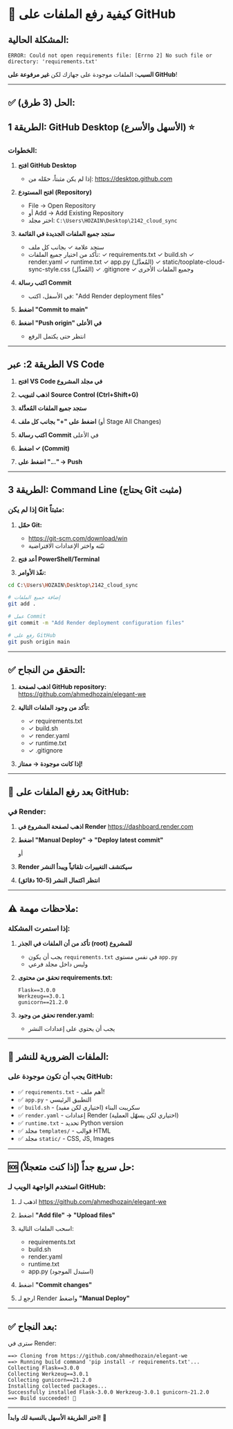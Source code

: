 # 🚀 كيفية رفع الملفات على GitHub

## المشكلة الحالية:
```
ERROR: Could not open requirements file: [Errno 2] No such file or directory: 'requirements.txt'
```

**السبب:** الملفات موجودة على جهازك لكن **غير مرفوعة على GitHub**!

---

## ✅ الحل (3 طرق):

## الطريقة 1: GitHub Desktop (الأسهل والأسرع) ⭐

### الخطوات:

1. **افتح GitHub Desktop**
   - إذا لم يكن مثبتاً، حمّله من: https://desktop.github.com

2. **افتح المستودع (Repository)**
   - File → Open Repository
   - أو Add → Add Existing Repository
   - اختر مجلد: `C:\Users\HOZAIN\Desktop\2142_cloud_sync`

3. **ستجد جميع الملفات الجديدة في القائمة**
   - ستجد علامة ✓ بجانب كل ملف
   - تأكد من اختيار جميع الملفات:
     ✓ requirements.txt
     ✓ build.sh
     ✓ render.yaml
     ✓ runtime.txt
     ✓ app.py (المُعدَّل)
     ✓ static/tooplate-cloud-sync-style.css (المُعدَّل)
     ✓ .gitignore
     ✓ وجميع الملفات الأخرى

4. **اكتب رسالة Commit**
   - في الأسفل، اكتب: "Add Render deployment files"

5. **اضغط "Commit to main"**

6. **اضغط "Push origin" في الأعلى**
   - انتظر حتى يكتمل الرفع

---

## الطريقة 2: عبر VS Code

1. **افتح VS Code في مجلد المشروع**

2. **اذهب لتبويب Source Control (Ctrl+Shift+G)**

3. **ستجد جميع الملفات المُعدَّلة**

4. **اضغط على "+" بجانب كل ملف** (أو Stage All Changes)

5. **اكتب رسالة Commit** في الأعلى

6. **اضغط ✓ (Commit)**

7. **اضغط على "..." → Push**

---

## الطريقة 3: Command Line (يحتاج Git مثبت)

### إذا لم يكن Git مثبتاً:

1. **حمّل Git:**
   - https://git-scm.com/download/win
   - ثبّته واختر الإعدادات الافتراضية

2. **أعد فتح PowerShell/Terminal**

3. **نفّذ الأوامر:**

```bash
cd C:\Users\HOZAIN\Desktop\2142_cloud_sync

# إضافة جميع الملفات
git add .

# عمل Commit
git commit -m "Add Render deployment configuration files"

# رفع على GitHub
git push origin main
```

---

## ✅ التحقق من النجاح:

1. **اذهب لصفحة GitHub repository:**
   https://github.com/ahmedhozain/elegant-we

2. **تأكد من وجود الملفات التالية:**
   - ✓ requirements.txt
   - ✓ build.sh
   - ✓ render.yaml
   - ✓ runtime.txt
   - ✓ .gitignore

3. **إذا كانت موجودة → ممتاز!**

---

## 🔄 بعد رفع الملفات على GitHub:

### في Render:

1. **اذهب لصفحة المشروع في Render**
   https://dashboard.render.com

2. **اضغط "Manual Deploy" → "Deploy latest commit"**
   
   أو
   
3. **Render سيكتشف التغييرات تلقائياً ويبدأ النشر**

4. **انتظر اكتمال النشر (5-10 دقائق)**

---

## ⚠️ ملاحظات مهمة:

### إذا استمرت المشكلة:

1. **تأكد من أن الملفات في الجذر (root) للمشروع**
   - يجب أن يكون `requirements.txt` في نفس مستوى `app.py`
   - وليس داخل مجلد فرعي

2. **تحقق من محتوى requirements.txt:**
   ```
   Flask==3.0.0
   Werkzeug==3.0.1
   gunicorn==21.2.0
   ```

3. **تحقق من وجود render.yaml:**
   - يجب أن يحتوي على إعدادات النشر

---

## 🎯 الملفات الضرورية للنشر:

### يجب أن تكون موجودة على GitHub:

- ✅ `requirements.txt` - أهم ملف!
- ✅ `app.py` - التطبيق الرئيسي
- ✅ `build.sh` - سكريبت البناء (اختياري لكن مفيد)
- ✅ `render.yaml` - إعدادات Render (اختياري لكن يسهّل العملية)
- ✅ `runtime.txt` - تحديد Python version
- ✅ مجلد `templates/` - قوالب HTML
- ✅ مجلد `static/` - CSS, JS, Images

---

## 🆘 حل سريع جداً (إذا كنت متعجلاً):

### استخدم الواجهة الويب لـ GitHub:

1. اذهب لـ https://github.com/ahmedhozain/elegant-we

2. اضغط **"Add file" → "Upload files"**

3. اسحب الملفات التالية:
   - requirements.txt
   - build.sh
   - render.yaml
   - runtime.txt
   - app.py (استبدل الموجود)

4. اضغط **"Commit changes"**

5. ارجع لـ Render واضغط **"Manual Deploy"**

---

## ✅ بعد النجاح:

سترى في Render:
```
==> Cloning from https://github.com/ahmedhozain/elegant-we
==> Running build command 'pip install -r requirements.txt'...
Collecting Flask==3.0.0
Collecting Werkzeug==3.0.1
Collecting gunicorn==21.2.0
Installing collected packages...
Successfully installed Flask-3.0.0 Werkzeug-3.0.1 gunicorn-21.2.0
==> Build succeeded! 🎉
```

---

**اختر الطريقة الأسهل بالنسبة لك وابدأ!** 🚀

